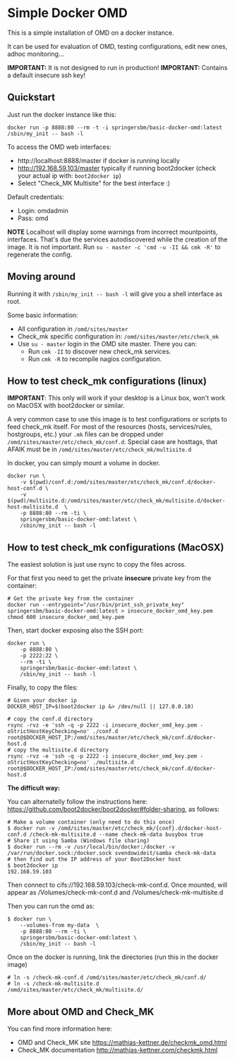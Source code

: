 Simple Docker OMD
=================

This is a simple installation of OMD on a docker instance.

It can be used for evaluation of OMD, testing configurations, edit new ones, adhoc monitoring...

**IMPORTANT:** It is not designed to run in production! 
**IMPORTANT:** Contains a default insecure ssh key!

Quickstart
----------

Just run the docker instance like this:

	docker run -p 8888:80 --rm -t -i springersbm/basic-docker-omd:latest /sbin/my_init -- bash -l
	
To access the OMD web interfaces:

 * http://localhost:8888/master if docker is running locally
 * http://192.168.59.103/master typically if running boot2docker (check your actual ip with: `boot2docker ip`)
 * Select "Check_MK Multisite" for the best interface :)

Default credentials:

 * Login: omdadmin
 * Pass: omd
 
**NOTE** Localhost will display some warnings from incorrect mountpoints, interfaces. That's due the services autodiscovered while the creation of the image. It is not important. Run `su - master -c 'cmd -u -II && cmk -R'` to regenerate the config.
 
Moving around
-------------

Running it with `/sbin/my_init -- bash -l` will give you a shell interface as root. 

Some basic information:

 * All configuration in `/omd/sites/master`
 * Check_mk specific configuration in: `/omd/sites/master/etc/check_mk`
 * Use `su - master` login in the OMD site master. There you can:
   * Run `cmk -II` to discover new check_mk services.
   * Run `cmk -R` to recompile nagios configuration.

How to test check_mk configurations (linux)
-------------------------------------------

**IMPORTANT**: This only will work if your desktop is a Linux box, won't work on MacOSX with boot2docker or similar. 

A very common case to use this image is to test configurations or scripts to feed check_mk itself. For most of the resources (hosts, services/rules, hostgroups, etc.) your `.mk` files can be dropped  under `/omd/sites/master/etc/check_mk/conf.d`. Special case are hosttags, that AFAIK must be in `/omd/sites/master/etc/check_mk/multisite.d`

In docker, you can simply mount a volume in docker. 


	docker run \
	    -v $(pwd)/conf.d:/omd/sites/master/etc/check_mk/conf.d/docker-host-conf.d \
	    -v $(pwd)/multisite.d:/omd/sites/master/etc/check_mk/multisite.d/docker-host-multisite.d  \
	    -p 8888:80 --rm -ti \
	    springersbm/basic-docker-omd:latest \
	    /sbin/my_init -- bash -l

How to test check_mk configurations (MacOSX)
-------------------------------------------

The easiest solution is just use rsync to copy the files across.

For that first you need to get the private **insecure** private key from the container:

	# Get the private key from the container
	docker run --entrypoint="/usr/bin/print_ssh_private_key" springersbm/basic-docker-omd:latest > insecure_docker_omd_key.pem
	chmod 600 insecure_docker_omd_key.pem 
		

Then, start docker exposing also the SSH port:

	docker run \
	    -p 8888:80 \
	    -p 2222:22 \
	    --rm -ti \
	    springersbm/basic-docker-omd:latest \
	    /sbin/my_init -- bash -l

Finally, to copy the files:
	
	# Given your docker ip
	DOCKER_HOST_IP=$(boot2docker ip &> /dev/null || 127.0.0.10)

	# copy the conf.d directory
	rsync -rvz -e 'ssh -q -p 2222 -i insecure_docker_omd_key.pem -oStrictHostKeyChecking=no' ./conf.d root@$DOCKER_HOST_IP:/omd/sites/master/etc/check_mk/conf.d/docker-host.d
	# copy the multisite.d directory
	rsync -rvz -e 'ssh -q -p 2222 -i insecure_docker_omd_key.pem -oStrictHostKeyChecking=no' ./multisite.d root@$DOCKER_HOST_IP:/omd/sites/master/etc/check_mk/conf.d/docker-host.d
	
**The difficult way:**

You can alternatelly follow the instructions here: https://github.com/boot2docker/boot2docker#folder-sharing, as follows:

	# Make a volume container (only need to do this once)
    $ docker run -v /omd/sites/master/etc/check_mk/{conf}.d/docker-host-conf.d /check-mk-multisite.d --name check-mk-data busybox true
    # Share it using Samba (Windows file sharing)
    $ docker run --rm -v /usr/local/bin/docker:/docker -v /var/run/docker.sock:/docker.sock svendowideit/samba check-mk-data
    # then find out the IP address of your Boot2Docker host
    $ boot2docker ip
    192.168.59.103

Then connect to cifs://192.168.59.103/check-mk-conf.d. Once mounted, will appear as /Volumes/check-mk-conf.d and /Volumes/check-mk-multisite.d

Then you can run the omd as:

	$ docker run \
	    --volumes-from my-data  \
	    -p 8888:80 --rm -ti \
	    springersbm/basic-docker-omd:latest \
	    /sbin/my_init -- bash -l
	
Once on the docker is running, link the directories (run this in the docker image)
	
	# ln -s /check-mk-conf.d /omd/sites/master/etc/check_mk/conf.d/
	# ln -s /check-mk-multisite.d /omd/sites/master/etc/check_mk/multisite.d/


 
More about OMD and Check_MK
---------------------------

You can find more information here:

 * OMD and Check_MK site https://mathias-kettner.de/checkmk_omd.html
 * Check_MK documentation http://mathias-kettner.com/checkmk.html

